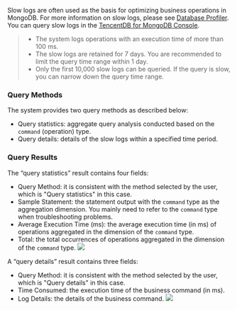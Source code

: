 Slow logs are often used as the basis for optimizing business operations in MongoDB. For more information on slow logs, please see [Database Profiler](https://docs.mongodb.com/manual/tutorial/manage-the-database-profiler/). You can query slow logs in the [TencentDB for MongoDB Console](https://console.cloud.tencent.com/mongodb).

>
>- The system logs operations with an execution time of more than 100 ms.
>- The slow logs are retained for 7 days. You are recommended to limit the query time range within 1 day.
>- Only the first 10,000 slow logs can be queried. If the query is slow, you can narrow down the query time range.

### Query Methods 
The system provides two query methods as described below:
- Query statistics: aggregate query analysis conducted based on the `command` (operation) type.
- Query details: details of the slow logs within a specified time period.

### Query Results
The “query statistics” result contains four fields:
- Query Method: it is consistent with the method selected by the user, which is "Query statistics" in this case.
- Sample Statement: the statement output with the `command` type as the aggregation dimension. You mainly need to refer to the `command` type when troubleshooting problems.
- Average Execution Time (ms): the average execution time (in ms) of operations aggregated in the dimension of the `command` type.
- Total: the total occurrences of operations aggregated in the dimension of the `command` type.
![](https://main.qcloudimg.com/raw/07a66dab61f3842de50b400faf3b08d5.png)


A “query details” result contains three fields:
- Query Method: it is consistent with the method selected by the user, which is "Query details" in this case.
- Time Consumed: the execution time of the business command (in ms).
- Log Details: the details of the business command.
![](https://main.qcloudimg.com/raw/e063ea622dbd6bb8b73d4b488a33d2ae.png)
